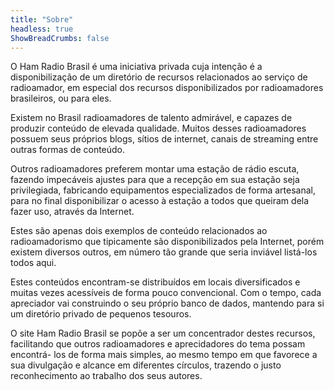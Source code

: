 ```yaml
---
title: "Sobre"
headless: true
ShowBreadCrumbs: false
---
```


O Ham Radio Brasil é uma iniciativa privada cuja intenção é a disponibilização
de um diretório de recursos relacionados ao serviço de radioamador, em especial
dos recursos disponibilizados por radioamadores brasileiros, ou para eles.

Existem no Brasil radioamadores de talento admirável, e capazes de produzir
conteúdo de elevada qualidade. Muitos desses radioamadores possuem seus
próprios blogs, sítios de internet, canais de streaming entre outras formas de
conteúdo.

Outros radioamadores preferem montar uma estação de rádio escuta, fazendo
impecáveis ajustes para que a recepção em sua estação seja privilegiada,
fabricando equipamentos especializados de forma artesanal, para no final
disponibilizar o acesso à estação a todos que queiram dela fazer uso, através
da Internet.

Estes são apenas dois exemplos de conteúdo relacionados ao radioamadorismo
que tipicamente são disponibilizados pela Internet, porém existem diversos
outros, em número tão grande que seria inviável listá-los todos aqui.

Estes conteúdos encontram-se distribuídos em locais diversificados e muitas
vezes acessíveis de forma pouco convencional. Com o tempo, cada apreciador
vai construindo o seu próprio banco de dados, mantendo para si um diretório
privado de pequenos tesouros.

O site Ham Radio Brasil se popõe a ser um concentrador destes recursos,
facilitando que outros radioamadores e aprecidadores do tema possam encontrá-
los de forma mais simples, ao mesmo tempo em que favorece a sua divulgação
e alcance em diferentes círculos, trazendo o justo reconhecimento ao trabalho
dos seus autores.

